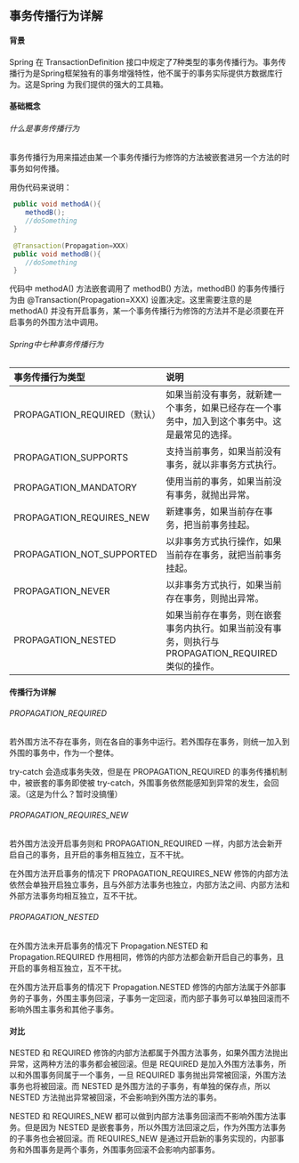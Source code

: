 ## 事务传播行为详解
#### 背景

Spring 在 TransactionDefinition 接口中规定了7种类型的事务传播行为。事务传播行为是Spring框架独有的事务增强特性，他不属于的事务实际提供方数据库行为。这是Spring
为我们提供的强大的工具箱。

#### 基础概念
###### 什么是事务传播行为
事务传播行为用来描述由某一个事务传播行为修饰的方法被嵌套进另一个方法的时事务如何传播。

用伪代码来说明：
```java
 public void methodA(){
    methodB();
    //doSomething
 }
 
 @Transaction(Propagation=XXX)
 public void methodB(){
    //doSomething
 }
```
代码中 methodA() 方法嵌套调用了 methodB() 方法，methodB() 的事务传播行为由 @Transaction(Propagation=XXX) 设置决定。这里需要注意的是 methodA()
并没有开启事务，某一个事务传播行为修饰的方法并不是必须要在开启事务的外围方法中调用。

###### Spring中七种事务传播行为

| 事务传播行为类型 | 说明 |
| :-----| :---- |
| PROPAGATION_REQUIRED（默认） | 如果当前没有事务，就新建一个事务，如果已经存在一个事务中，加入到这个事务中。这是最常见的选择。 |
| PROPAGATION_SUPPORTS | 支持当前事务，如果当前没有事务，就以非事务方式执行。 |
| PROPAGATION_MANDATORY	 | 使用当前的事务，如果当前没有事务，就抛出异常。 |
| PROPAGATION_REQUIRES_NEW | 新建事务，如果当前存在事务，把当前事务挂起。 |
| PROPAGATION_NOT_SUPPORTED | 以非事务方式执行操作，如果当前存在事务，就把当前事务挂起。 |
| PROPAGATION_NEVER | 以非事务方式执行，如果当前存在事务，则抛出异常。 |
| PROPAGATION_NESTED | 如果当前存在事务，则在嵌套事务内执行。如果当前没有事务，则执行与PROPAGATION_REQUIRED类似的操作。 |

#### 传播行为详解
###### PROPAGATION_REQUIRED

若外围方法不存在事务，则在各自的事务中运行。若外围存在事务，则统一加入到外围的事务中，作为一个整体。

try-catch 会造成事务失效，但是在 PROPAGATION_REQUIRED 的事务传播机制中，被嵌套的事务即使被 try-catch，外围事务依然能感知到异常的发生，会回滚。（这是为什么？暂时没搞懂）

###### PROPAGATION_REQUIRES_NEW

若外围方法没开启事务则和 PROPAGATION_REQUIRED 一样，内部方法会新开启自己的事务，且开启的事务相互独立，互不干扰。

在外围方法开启事务的情况下 PROPAGATION_REQUIRES_NEW 修饰的内部方法依然会单独开启独立事务，且与外部方法事务也独立，内部方法之间、内部方法和外部方法事务均相互独立，互不干扰。

###### PROPAGATION_NESTED

在外围方法未开启事务的情况下 Propagation.NESTED 和 Propagation.REQUIRED 作用相同，修饰的内部方法都会新开启自己的事务，且开启的事务相互独立，互不干扰。

在外围方法开启事务的情况下 Propagation.NESTED 修饰的内部方法属于外部事务的子事务，外围主事务回滚，子事务一定回滚，而内部子事务可以单独回滚而不影响外围主事务和其他子事务。

#### 对比

NESTED 和 REQUIRED 修饰的内部方法都属于外围方法事务，如果外围方法抛出异常，这两种方法的事务都会被回滚。但是 REQUIRED 是加入外围方法事务，所以和外围事务同属于一个事务，一旦 REQUIRED
事务抛出异常被回滚，外围方法事务也将被回滚。而 NESTED 是外围方法的子事务，有单独的保存点，所以 NESTED 方法抛出异常被回滚，不会影响到外围方法的事务。

NESTED 和 REQUIRES_NEW 都可以做到内部方法事务回滚而不影响外围方法事务。但是因为 NESTED 是嵌套事务，所以外围方法回滚之后，作为外围方法事务的子事务也会被回滚。而 REQUIRES_NEW
是通过开启新的事务实现的，内部事务和外围事务是两个事务，外围事务回滚不会影响内部事务。
